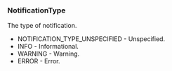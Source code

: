 ### NotificationType
The type of notification.

- NOTIFICATION_TYPE_UNSPECIFIED - Unspecified.
- INFO - Informational.
- WARNING - Warning.
- ERROR - Error.
